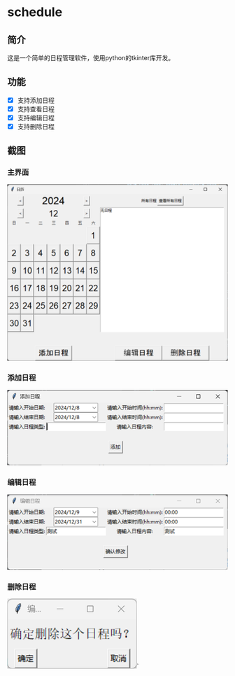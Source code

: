 # schedule
## 简介
这是一个简单的日程管理软件，使用python的tkinter库开发。
## 功能
- [x] 支持添加日程
- [x] 支持查看日程
- [x] 支持编辑日程
- [x] 支持删除日程
## 截图
### 主界面
![image](https://github.com/xyxy1029/imghub/blob/main/home.png?raw=true)
### 添加日程
![image](https://github.com/xyxy1029/imghub/blob/main/add_schedule.png?raw=true)
### 编辑日程
![image](https://github.com/xyxy1029/imghub/blob/main/edit_schedule.png?raw=true)
### 删除日程
![image](https://github.com/xyxy1029/imghub/blob/main/delete_schedule.png?raw=true)`